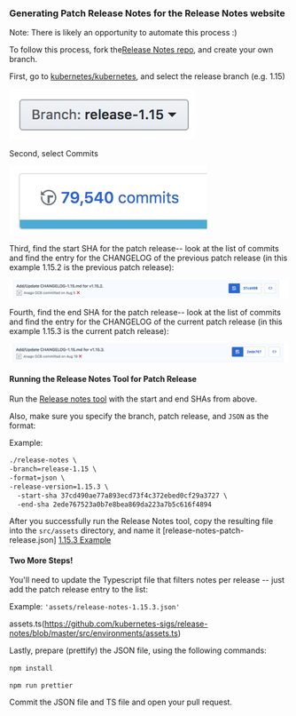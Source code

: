 ### Generating Patch Release Notes for the Release Notes website

Note: There is likely an opportunity to automate this process :)

To follow this process, fork the[Release Notes repo](https://github.com/kubernetes-sigs/release-notes), and create your own branch.

First, go to [kubernetes/kubernetes](https://github.com/kubernetes/kubernetes), and select the release branch (e.g. 1.15)

![Select release branch](select-branch.png)

Second, select Commits

![Select Commits](commits.png)

Third, find the start SHA for the patch release-- look at the list of commits and find the entry for the CHANGELOG of the previous patch release (in this example 1.15.2 is the previous patch release):

![Select Start SHA](select-start-sha.png)

Fourth, find the end SHA for the patch release-- look at the list of commits and find the entry for the CHANGELOG of the current patch release (in this example 1.15.3 is the current patch release):

![Select End SHA](select-end-sha.png)

#### Running the Release Notes Tool for Patch Release

Run the [Release notes tool](https://github.com/kubernetes/release/tree/master/cmd/release-notes) with the start and end SHAs from above.

Also, make sure you specify the branch, patch release, and `JSON` as the format:

Example:

```
./release-notes \
-branch=release-1.15 \
-format=json \
-release-version=1.15.3 \
  -start-sha 37cd490ae77a893ecd73f4c372ebed0cf29a3727 \
  -end-sha 2ede767523a0b7e8bea869da223a7b5c616f4894
  ```

After you successfully run the Release Notes tool, copy the resulting file into the `src/assets` directory,
and name it [release-notes-patch-release.json] [1.15.3 Example](https://github.com/kubernetes-sigs/release-notes/blob/master/src/assets/release-notes-1.15.3.json)

#### Two More Steps!

You'll need to update the Typescript file that filters notes per release -- just add the patch release entry to the list:

Example: `'assets/release-notes-1.15.3.json'`

assets.ts(https://github.com/kubernetes-sigs/release-notes/blob/master/src/environments/assets.ts)


Lastly, prepare (prettify) the JSON file, using the following commands:

`npm install`

`npm run prettier`

Commit the JSON file and TS file and open your pull request.



